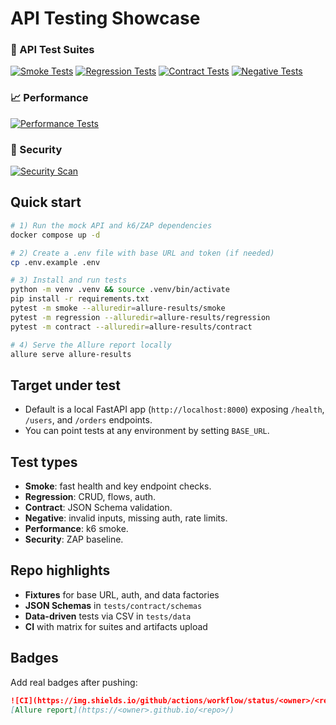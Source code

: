 # API Testing Showcase

### 🧪 API Test Suites

[![Smoke Tests](https://img.shields.io/github/actions/workflow/status/<YOUR_GH_USER>/<REPO>/api-tests.yml?label=smoke&logo=pytest)](https://github.com/<YOUR_GH_USER>/<REPO>/actions/workflows/api-tests.yml)
[![Regression Tests](https://img.shields.io/github/actions/workflow/status/<YOUR_GH_USER>/<REPO>/api-tests.yml?label=regression&logo=pytest)](https://github.com/<YOUR_GH_USER>/<REPO>/actions/workflows/api-tests.yml)
[![Contract Tests](https://img.shields.io/github/actions/workflow/status/<YOUR_GH_USER>/<REPO>/api-tests.yml?label=contract&logo=pytest)](https://github.com/<YOUR_GH_USER>/<REPO>/actions/workflows/api-tests.yml)
[![Negative Tests](https://img.shields.io/github/actions/workflow/status/<YOUR_GH_USER>/<REPO>/api-tests.yml?label=negative&logo=pytest)](https://github.com/<YOUR_GH_USER>/<REPO>/actions/workflows/api-tests.yml)

### 📈 Performance

[![Performance Tests](https://img.shields.io/github/actions/workflow/status/<YOUR_GH_USER>/<REPO>/api-tests.yml?label=performance&logo=k6)](https://github.com/<YOUR_GH_USER>/<REPO>/actions/workflows/api-tests.yml)

### 🔐 Security

[![Security Scan](https://img.shields.io/github/actions/workflow/status/<YOUR_GH_USER>/<REPO>/api-tests.yml?label=security&logo=github)](https://github.com/<YOUR_GH_USER>/<REPO>/actions/workflows/api-tests.yml)

## Quick start

```bash
# 1) Run the mock API and k6/ZAP dependencies
docker compose up -d

# 2) Create a .env file with base URL and token (if needed)
cp .env.example .env

# 3) Install and run tests
python -m venv .venv && source .venv/bin/activate
pip install -r requirements.txt
pytest -m smoke --alluredir=allure-results/smoke
pytest -m regression --alluredir=allure-results/regression
pytest -m contract --alluredir=allure-results/contract

# 4) Serve the Allure report locally
allure serve allure-results
```

## Target under test
- Default is a local FastAPI app (`http://localhost:8000`) exposing `/health`, `/users`, and `/orders` endpoints.
- You can point tests at any environment by setting `BASE_URL`.

## Test types
- **Smoke**: fast health and key endpoint checks.
- **Regression**: CRUD, flows, auth.
- **Contract**: JSON Schema validation.
- **Negative**: invalid inputs, missing auth, rate limits.
- **Performance**: k6 smoke.
- **Security**: ZAP baseline.

## Repo highlights
- **Fixtures** for base URL, auth, and data factories
- **JSON Schemas** in `tests/contract/schemas`
- **Data-driven** tests via CSV in `tests/data`
- **CI** with matrix for suites and artifacts upload

## Badges
Add real badges after pushing:
```md
![CI](https://img.shields.io/github/actions/workflow/status/<owner>/<repo>/api-tests.yml?branch=main)
[Allure report](https://<owner>.github.io/<repo>/)
```

